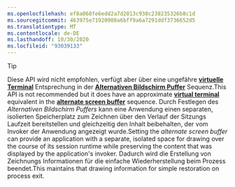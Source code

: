 ```yaml
---
ms.openlocfilehash: ef8a068fe6edd2a7d2013c930c238235326b8c1d
ms.sourcegitcommit: 463975e71920908a6bff9a6a7291ddf3736652d5
ms.translationtype: MT
ms.contentlocale: de-DE
ms.lasthandoff: 10/30/2020
ms.locfileid: "93039133"
---
```

> [!TIP]
> <span data-ttu-id="0afb1-101">Diese API wird nicht empfohlen, verfügt aber über eine ungefähre **[virtuelle Terminal](../console-virtual-terminal-sequences.md)** Entsprechung in der **[Alternativen Bildschirm Puffer](../console-virtual-terminal-sequences.md#alternate-screen-buffer)** Sequenz.</span><span class="sxs-lookup"><span data-stu-id="0afb1-101">This API is not recommended but it does have an approximate **[virtual terminal](../console-virtual-terminal-sequences.md)** equivalent in the **[alternate screen buffer](../console-virtual-terminal-sequences.md#alternate-screen-buffer)** sequence.</span></span> <span data-ttu-id="0afb1-102">Durch Festlegen des _Alternativen Bildschirm Puffers_ kann eine Anwendung einen separaten, isolierten Speicherplatz zum Zeichnen über den Verlauf der Sitzungs Laufzeit bereitstellen und gleichzeitig den Inhalt beibehalten, der vom Invoker der Anwendung angezeigt wurde.</span><span class="sxs-lookup"><span data-stu-id="0afb1-102">Setting the _alternate screen buffer_ can provide an application with a separate, isolated space for drawing over the course of its session runtime while preserving the content that was displayed by the application's invoker.</span></span> <span data-ttu-id="0afb1-103">Dadurch wird die Erstellung von Zeichnungs Informationen für die einfache Wiederherstellung beim Prozess beendet.</span><span class="sxs-lookup"><span data-stu-id="0afb1-103">This maintains that drawing information for simple restoration on process exit.</span></span>
